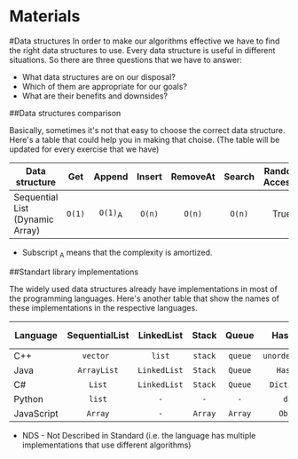 Materials
=====================

#Data structures
In order to make our algorithms effective we have to find the right data structures to use. Every data structure is useful in different situations. So there are three questions that we have to answer:
* What data structures are on our disposal?
* Which of them are appropriate for our goals?
* What are their benefits and downsides?

##Data structures comparison

Basically, sometimes it's not that easy to choose the correct data structure. Here's a table that could help you in making that choise. (The table will be updated for every exercise that we have)

| Data structure  | Get | Append | Insert | RemoveAt  | Search | Random Access? |
|-----------------|:---:|:------:|:------:|:---------:|:------:|:------:|
| Sequential List (Dynamic Array)  | `O(1)`  | `O(1)`<sub>A</sub> | `O(n)` | `O(n)` | `O(n)` | True |

* Subscript <sub>A</sub> means that the complexity is amortized.

##Standart library implementations

The widely used data structures already have implementations in most of the programming languages.
Here's another table that show the names of these implementations in the respective languages.

| Language  | SequentialList | LinkedList | Stack | Queue  | HashMap | Set | BST | Sorting algorithm
|-----------------|:---:|:------:|:------:|:---------:|:------:|:------:|:------:|:------:|
| C++ | `vector `  | `list` | `stack` | `queue` | `unordered_map` | `unordered_set` | `map` | `introsort` |
| Java | `ArrayList`  | `LinkedList` | `Stack` | `Queue` | `HashMap` | `HashSet` | `-` | `timsort` |
| C# | `List`  | `LinkedList` | `Stack` | `Queue` | `Dictionary` | `HashSet` | `SortedDictionary` | `introsort`
| Python | `list`  | `-` | `-` | `-` | `dict` | `set` | `OrderedDict` | `timsort` |
| JavaScript | `Array`  | `-` | `Array` | `Array` | `Object` | `-` | `-` | `NDS` |

* NDS - Not Described in Standard (i.e. the language has multiple implementations that use different algorithms)
